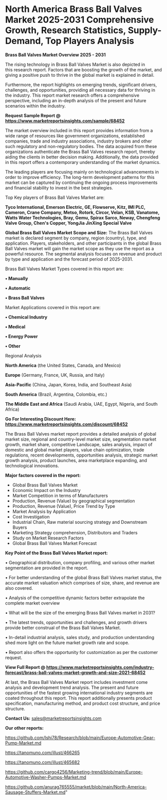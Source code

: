  # North America Brass Ball Valves Market 2025-2031 Comprehensive Growth, Research Statistics, Supply-Demand,  Top Players Analysis

<Strong> Brass Ball Valves Market Overview 2025 - 2031</strong>

The rising technology in Brass Ball Valves Market is also depicted in this research report. Factors that are boosting the growth of the market, and giving a positive push to thrive in the global market is explained in detail.

Furthermore, the report highlights on emerging trends, significant drivers, challenges, and opportunities, providing all necessary data for thriving in the industry. This report market research offers a comprehensive perspective, including an in-depth analysis of the present and future scenarios within the industry.

<strong>Request Sample Report @ <a href=https://www.marketreportsinsights.com/sample/68452>https://www.marketreportsinsights.com/sample/68452</a></strong>

The market overview included in this report provides information from a wide range of resources like government organizations, established companies, trade and industry associations, industry brokers and other such regulatory and non-regulatory bodies. The data acquired from these organizations authenticate the Brass Ball Valves research report, thereby aiding the clients in better decision making. Additionally, the data provided in this report offers a contemporary understanding of the market dynamics.

The leading players are focusing mainly on technological advancements in order to improve efficiency. The long-term development patterns for this market can be captured by continuing the ongoing process improvements and financial stability to invest in the best strategies.

Top Key players of Brass Ball Valves Market are:

<strong>Tyco International, Emerson Electric, GE, Flowserve, Kitz, IMI PLC, Cameron, Crane Company, Metso, Rotork, Circor, Velan, KSB, Vanatome, Watts Water Technologies, Bray, Gemu, Spirax Sarco, Neway, Chengfeng Valve Group, Chen&#39;s Copper, YongJia JinXing Special Valve</strong>

<strong><b>Global Brass Ball Valves Market Scope and Size:</b></strong>
The Brass Ball Valves market is declared segment by company, region (country), type, and application. Players, stakeholders, and other participants in the global Brass Ball Valves market will gain the market scope as they use the report as a powerful resource. The segmental analysis focuses on revenue and product by type and application and the forecast period of 2025-2031.

Brass Ball Valves Market Types covered in this report are:

<strong>• Manually

• Automatic

• Brass Ball Valves</strong>

Market Applications covered in this report are:

<strong>• Chemical Industry

• Medical

• Energy Power

• Other</strong> 

Regional Analysis

<strong>North America</strong> (the United States, Canada, and Mexico)

<strong>Europe</strong> (Germany, France, UK, Russia, and Italy)

<strong>Asia-Pacific</strong> (China, Japan, Korea, India, and Southeast Asia)

<strong>South America</strong> (Brazil, Argentina, Colombia, etc.)

<strong>The Middle East and Africa</strong> (Saudi Arabia, UAE, Egypt, Nigeria, and South Africa)

<strong>Go For Interesting Discount Here: <a href=https://www.marketreportsinsights.com/discount/68452>https://www.marketreportsinsights.com/discount/68452</a></strong>

The Brass Ball Valves market report provides a detailed analysis of global market size, regional and country-level market size, segmentation market growth, market share, competitive Landscape, sales analysis, impact of domestic and global market players, value chain optimization, trade regulations, recent developments, opportunities analysis, strategic market growth analysis, product launches, area marketplace expanding, and technological innovations.

<strong><b>Major factors covered in the report:</b></strong>
<ul>
  <li>Global Brass Ball Valves Market </li>
  <li>Economic Impact on the Industry</li>
  <li>Market Competition in terms of Manufacturers</li>
  <li>Production, Revenue (Value) by geographical segmentation</li>
  <li>Production, Revenue (Value), Price Trend by Type</li>
  <li>Market Analysis by Application</li>
  <li>Cost Investigation</li>
  <li>Industrial Chain, Raw material sourcing strategy and Downstream Buyers</li>
  <li>Marketing Strategy comprehension, Distributors and Traders</li>
  <li>Study on Market Research Factors</li>
  <li>Global Brass Ball Valves Market Forecast</li>
</ul>

<strong><b>Key Point of the Brass Ball Valves Market report:</b></strong>

• Geographical distribution, company profiling, and various other market segmentation are provided in the report.

• For better understanding of the global Brass Ball Valves market status, the accurate market valuation which comprises of size, share, and revenue are also covered.

• Analysis of the competitive dynamic factors better extrapolate the complete market overview

• What will be the size of the emerging Brass Ball Valves market in 2031?

• The latest trends, opportunities and challenges, and growth drivers provide better construal of the Brass Ball Valves Market.

• In-detail industrial analysis, sales study, and production understanding shed more light on the future market growth rate and scope.

• Report also offers the opportunity for customization as per the customer request.

<strong><b>View Full Report @ <a href=https://www.marketreportsinsights.com/industry-forecast/brass-ball-valves-market-growth-and-size-2021-68452>https://www.marketreportsinsights.com/industry-forecast/brass-ball-valves-market-growth-and-size-2021-68452</a></b></strong>


At last, the Brass Ball Valves Market report includes investment come analysis and development trend analysis. The present and future opportunities of the fastest growing international industry segments are coated throughout this report. This report additionally presents product specification, manufacturing method, and product cost structure, and price structure.

<strong>Contact Us:</strong>
sales@marketreportsinsights.com

<strong>Our other reports:</strong>

<a href=https://github.com/Ishi78/Research/blob/main/Europe-Automotive-Gear-Pump-Market.md>https://github.com/Ishi78/Research/blob/main/Europe-Automotive-Gear-Pump-Market.md</a>

<a href=https://tanomuno.com/illust/466265>https://tanomuno.com/illust/466265</a>

<a href=https://tanomuno.com/illust/465682>https://tanomuno.com/illust/465682</a>

<a href=https://github.com/cargo4256/Marketing-trend/blob/main/Europe-Automotive-Washer-Pumps-Market.md>https://github.com/cargo4256/Marketing-trend/blob/main/Europe-Automotive-Washer-Pumps-Market.md</a>

<a href=https://github.com/anurag765555/market/blob/main/North-America-Sausage-Stuffers-Market.md>https://github.com/anurag765555/market/blob/main/North-America-Sausage-Stuffers-Market.md</a>"
